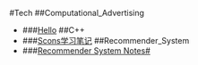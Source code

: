 #Tech
##Computational_Advertising
* ###<a href="html/Computational_Advertising/Introduction.html">Hello</a>
##C++
* ###<a href="html/C++/scons.html">Scons学习笔记</a>
##Recommender_System
* ###<a href="html/Recommender_System/recommender_system.html">Recommender System Notes#</a>

